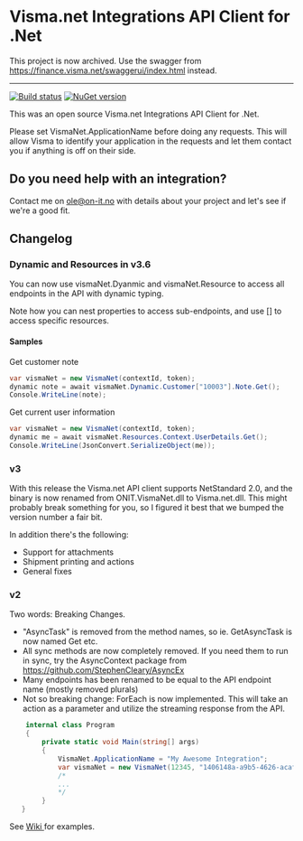 # Visma.net Integrations API Client for .Net

This project is now archived. Use the swagger from https://finance.visma.net/swaggerui/index.html instead.

----

[![Build status](https://github.com/ON-IT/Visma.Net/actions/workflows/dotnet.yml/badge.svg)](https://github.com/ON-IT/Visma.Net/actions/workflows/dotnet.yml) [![NuGet version](https://buildstats.info/nuget/visma.net)](https://www.nuget.org/packages/Visma.net)

This was an open source Visma.net Integrations API Client for .Net.

Please set VismaNet.ApplicationName before doing any requests. This will allow Visma to identify your application in the requests and let them contact you if anything is off on their side.

## Do you need help with an integration?
Contact me on ole@on-it.no with details about your project and let's see if we're a good fit.

## Changelog

### Dynamic and Resources in v3.6

You can now use vismaNet.Dyanmic and vismaNet.Resource to access all endpoints in the API with dynamic typing.

Note how you can nest properties to access sub-endpoints, and use [] to access specific resources.

#### Samples

Get customer note
```csharp
var vismaNet = new VismaNet(contextId, token);
dynamic note = await vismaNet.Dynamic.Customer["10003"].Note.Get();
Console.WriteLine(note);
```

Get current user information
```csharp
var vismaNet = new VismaNet(contextId, token);
dynamic me = await vismaNet.Resources.Context.UserDetails.Get();
Console.WriteLine(JsonConvert.SerializeObject(me));
```

### v3
With this release the Visma.net API client supports NetStandard 2.0, and the binary is now renamed from ONIT.VismaNet.dll to Visma.net.dll. This might probably break something for you, so I figured it best that we bumped the version number a fair bit.

In addition there's the following:
  * Support for attachments
  * Shipment printing and actions
  * General fixes

### v2
Two words: Breaking Changes.

 * "AsyncTask" is removed from the method names, so ie. GetAsyncTask is now named Get etc.
 * All sync methods are now completely removed. If you need them to run in sync, try the AsyncContext package from https://github.com/StephenCleary/AsyncEx
 * Many endpoints has been renamed to be equal to the API endpoint name (mostly removed plurals)
 * Not so breaking change: ForEach<T> is now implemented. This will take an action as a parameter and utilize the streaming response from the API.

```csharp
    internal class Program
    {
        private static void Main(string[] args)
        {
            VismaNet.ApplicationName = "My Awesome Integration";
            var vismaNet = new VismaNet(12345, "1406148a-a9b5-4626-acaf-e485a85b6e0c");
            /*
            ...
            */
        }
   }
```

See [ Wiki ](https://github.com/ON-IT/Visma.Net/wiki) for examples.
